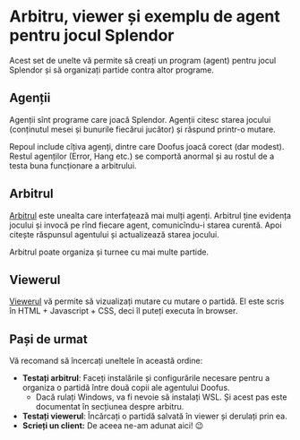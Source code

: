 # Arbitru, viewer și exemplu de agent pentru jocul Splendor

Acest set de unelte vă permite să creați un program (agent) pentru jocul Splendor și să organizați partide contra altor programe.

## Agenții

Agenții sînt programe care joacă Splendor. Agenții citesc starea jocului (conținutul mesei și bunurile fiecărui jucător) și răspund printr-o mutare.

Repoul include cîțiva agenți, dintre care Doofus joacă corect (dar modest). Restul agenților (Error, Hang etc.) se comportă anormal și au rostul de a testa buna funcționare a arbitrului.

## Arbitrul

[Arbitrul](https://github.com/nerdvana-ro/splendor-tools/tree/main/arbiter) este unealta care interfațează mai mulți agenți. Arbitrul ține evidența jocului și invocă pe rînd fiecare agent, comunicîndu-i starea curentă. Apoi citește răspunsul agentului și actualizează starea jocului.

Arbitrul poate organiza și turnee cu mai multe partide.

## Viewerul

[Viewerul](https://github.com/nerdvana-ro/splendor-tools/tree/main/viewer) vă permite să vizualizați mutare cu mutare o partidă. El este scris în HTML + Javascript + CSS, deci îl puteți executa în browser.

## Pași de urmat

Vă recomand să încercați uneltele în această ordine:

* **Testați arbitrul**: Faceți instalările și configurările necesare pentru a organiza o partidă între două copii ale agentului Doofus.
  * Dacă rulați Windows, va fi nevoie să instalați WSL. Și acest pas este documentat în secțiunea despre arbitru.
* **Testați viewerul**: Încărcați o partidă salvată în viewer și derulați prin ea.
* **Scrieți un client:** De aceea ne-am adunat aici! 😉
